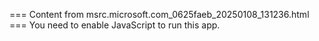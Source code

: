 === Content from msrc.microsoft.com_0625faeb_20250108_131236.html ===
You need to enable JavaScript to run this app.
